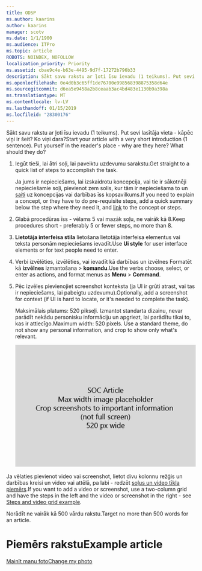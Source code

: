 ```yaml
---
title: ODSP
ms.author: kaarins
author: kaarins
manager: scotv
ms.date: 1/1/1900
ms.audience: ITPro
ms.topic: article
ROBOTS: NOINDEX, NOFOLLOW
localization_priority: Priority
ms.assetid: cbae9c4e-b63e-4495-9d7f-17272b796b33
description: Sākt savu rakstu ar ļoti īsu ievadu (1 teikums). Put sevi lasītāja vieta - kāpēc viņi ir šeit? Ko viņi dara?
ms.openlocfilehash: 0e4d0b3c65ff1de76700e998568398875358d64e
ms.sourcegitcommit: d6ea5e9458a2b8ceaab3ac4bd483e1130b9a398a
ms.translationtype: MT
ms.contentlocale: lv-LV
ms.lasthandoff: 01/15/2019
ms.locfileid: "28300176"
---
```

<span data-ttu-id="22fd2-p102">Sākt savu rakstu ar ļoti īsu ievadu (1 teikums). Put sevi lasītāja vieta - kāpēc viņi ir šeit? Ko viņi dara?</span><span class="sxs-lookup"><span data-stu-id="22fd2-p102">Start your article with a very short introduction (1 sentence). Put yourself in the reader's place - why are they here? What should they do?</span></span> 
  
1. <span data-ttu-id="22fd2-108">Iegūt tieši, lai ātri soļi, lai paveiktu uzdevumu sarakstu.</span><span class="sxs-lookup"><span data-stu-id="22fd2-108">Get straight to a quick list of steps to accomplish the task.</span></span>
    
    <span data-ttu-id="22fd2-109">Ja jums ir nepieciešams, lai izskaidrotu koncepcija, vai tie ir sākotnēji nepieciešamie soļi, pievienot zem solis, kur tām ir nepieciešama to un [saiti](https://support.office.com/article/f37e7984-cf03-4fde-92d3-82970d7e241b.aspx) uz koncepcijas vai darbības īss kopsavilkums.</span><span class="sxs-lookup"><span data-stu-id="22fd2-109">If you need to explain a concept, or they have to do pre-requisite steps, add a quick summary below the step where they need it, and [link](https://support.office.com/article/f37e7984-cf03-4fde-92d3-82970d7e241b.aspx) to the concept or steps.</span></span> 
    
2. <span data-ttu-id="22fd2-110">Glabā procedūras īss - vēlams 5 vai mazāk soļu, ne vairāk kā 8.</span><span class="sxs-lookup"><span data-stu-id="22fd2-110">Keep procedures short - preferably 5 or fewer steps, no more than 8.</span></span>
    
3. <span data-ttu-id="22fd2-111">**Lietotāja interfeisa stila** lietošana lietotāja interfeisa elementus vai teksta personām nepieciešams ievadīt.</span><span class="sxs-lookup"><span data-stu-id="22fd2-111">Use **Ui style** for user interface elements or for text people need to enter.</span></span> 
    
4. <span data-ttu-id="22fd2-112">Verbi izvēlēties, izvēlēties, vai ievadīt kā darbības un izvēlnes Formatēt kā **izvēlnes** izmantošana \> **komandu**.</span><span class="sxs-lookup"><span data-stu-id="22fd2-112">Use the verbs choose, select, or enter as actions, and format menus as **Menu** \> **Command**.</span></span>
    
5. <span data-ttu-id="22fd2-113">Pēc izvēles pievienojiet screenshot konteksta (ja UI ir grūti atrast, vai tas ir nepieciešams, lai pabeigtu uzdevumu).</span><span class="sxs-lookup"><span data-stu-id="22fd2-113">Optionally, add a screenshot for context (if UI is hard to locate, or it's needed to complete the task).</span></span>
    
    <span data-ttu-id="22fd2-p103">Maksimālais platums: 520 pikseļi. Izmantot standarta dizainu, nevar parādīt nekādu personisku informāciju un apgriezt, lai parādītu tikai to, kas ir attiecīgo.</span><span class="sxs-lookup"><span data-stu-id="22fd2-p103">Maximum width: 520 pixels. Use a standard theme, do not show any personal information, and crop to show only what's relevant.</span></span> 
    
    ![Vietturis - maksimālais platums SOC rakstu māksla ir 520 px](media/7d43d3be-8658-4a5b-aa15-ed62a47a2b24.png)
  
<span data-ttu-id="22fd2-117">Ja vēlaties pievienot video vai screenshot, lietot divu kolonnu režģis un darbības kreisi un video vai attēlā, pa labi - redzēt [soļus un video tīkla piemērs](https://support.office.com/article/14ce8e82-efa0-47f5-bb84-94f078db3dae.aspx).</span><span class="sxs-lookup"><span data-stu-id="22fd2-117">If you want to add a video or screenshot, use a two-column grid and have the steps in the left and the video or screenshot in the right - see [Steps and video grid example](https://support.office.com/article/14ce8e82-efa0-47f5-bb84-94f078db3dae.aspx).</span></span> 
  
<span data-ttu-id="22fd2-118">Norādīt ne vairāk kā 500 vārdu rakstu.</span><span class="sxs-lookup"><span data-stu-id="22fd2-118">Target no more than 500 words for an article.</span></span>
  
# <a name="example-article"></a><span data-ttu-id="22fd2-119">Piemērs rakstu</span><span class="sxs-lookup"><span data-stu-id="22fd2-119">Example article</span></span>

[<span data-ttu-id="22fd2-120">Mainīt manu foto</span><span class="sxs-lookup"><span data-stu-id="22fd2-120">Change my photo</span></span>](https://support.office.com/article/555376e0-1fca-49ba-8434-307a0525c767.aspx)
  


